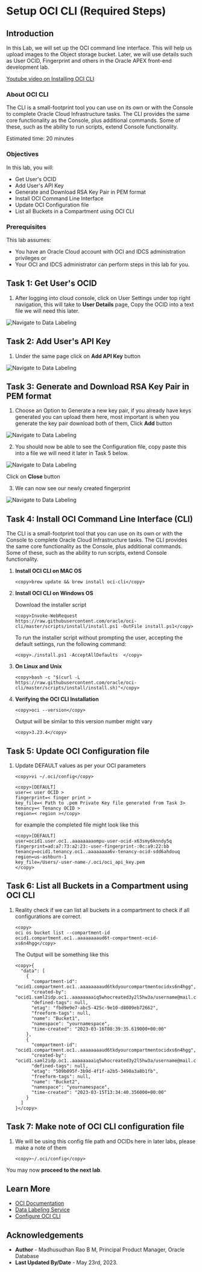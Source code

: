 # Setup OCI CLI (Required Steps)

## Introduction

In this Lab, we will set up the OCI command line interface. This will help us upload images to the Object storage bucket. Later, we will use details such as User OCID, Fingerprint and others in the Oracle APEX front-end development lab.  

[Youtube video on Installing OCI CLI](youtube:nqMAXuqtlW8:large)

### About OCI CLI

The CLI is a small-footprint tool you can use on its own or with the Console to complete Oracle Cloud Infrastructure tasks. The CLI provides the same core functionality as the Console, plus additional commands. Some of these, such as the ability to run scripts, extend Console functionality.

Estimated time: 20 minutes

### Objectives

In this lab, you will:

* Get User's OCID
* Add User's API Key
* Generate and Download RSA Key Pair in PEM format
* Install OCI Command Line Interface
* Update OCI Configuration file
* List all Buckets in a Compartment using OCI CLI

### Prerequisites

This lab assumes:

* You have an Oracle Cloud account with OCI and IDCS administration privileges or
* Your OCI and IDCS administrator can perform steps in this lab for you.


## Task 1: Get User's OCID

1. After logging into cloud console, click on User Settings under top right navigation, this will take to **User Details** page,
Copy the OCID into a text file we will need this later.

  ![Navigate to Data Labeling](images/user-ocid.png " ") 

## Task 2: Add User's API Key

1. Under the same page click on **Add API Key** button

  ![Navigate to Data Labeling](images/add-api-keys.png " ") 

## Task 3: Generate and Download RSA Key Pair in PEM format

1. Choose an Option to Generate a new key pair, if you already have keys generated you can upload them here, most important is when you generate the key pair download both of them, Click **Add** button

  ![Navigate to Data Labeling](images/gen-key-pair.png " ") 

2. You should now be able to see the Configuration file, copy paste this into a file we will need it later in Task 5 below.

  ![Navigate to Data Labeling](images/config-preview.png " ") 

Click on **Close** button

3. We can now see our newly created fingerprint

  ![Navigate to Data Labeling](images/fingerprint.png " ") 

## Task 4: Install OCI Command Line Interface (CLI)

The CLI is a small-footprint tool that you can use on its own or with the Console to complete Oracle Cloud Infrastructure tasks. The CLI provides the same core functionality as the Console, plus additional commands. Some of these, such as the ability to run scripts, extend Console functionality.

1. **Install OCI CLI on MAC OS**

    ```text
    <copy>brew update && brew install oci-cli</copy>
    ``` 
2. **Install OCI CLI on Windows OS**

    Download the installer script

    ```text
    <copy>Invoke-WebRequest https://raw.githubusercontent.com/oracle/oci-cli/master/scripts/install/install.ps1 -OutFile install.ps1</copy>
    ```

    To run the installer script without prompting the user, accepting the default settings, run the following command:

    ```text
    <copy>./install.ps1 -AcceptAllDefaults  </copy>
    ```

3. **On Linux and Unix**

    ```text
    <copy>bash -c "$(curl -L https://raw.githubusercontent.com/oracle/oci-cli/master/scripts/install/install.sh)"</copy>
    ```

4. **Verifying the OCI CLI Installation**

    ```text
    <copy>oci --version</copy>
    ```

    Output will be similar to this version number might vary

    ```text
    <copy>3.23.4</copy>
    ```

## Task 5: Update OCI Configuration file

1. Update DEFAULT values as per your OCI parameters

    ```text
    <copy>vi ~/.oci/config</copy>
    ```
    
    ```text
    <copy>[DEFAULT]
    user=< user OCID >
    fingerprint=< finger print >
    key_file=< Path to .pem Private Key file generated from Task 3>
    tenancy=< Tenancy OCID >
    region=< region ></copy>
    ```

    for example the completed file might look like this

    ```text
    <copy>[DEFAULT]
    user=ocid1.user.oc1..aaaaaaaaompu-user-ocid-x63smy6knndy5q
    fingerprint=ad:a7:73:a2:23:-user-fingerprint-:0c:a9:22:bb
    tenancy=ocid1.tenancy.oc1..aaaaaaaa6v-tenancy-ocid-sdd6ahdouq
    region=us-ashburn-1
    key_file=/Users/-user-name-/.oci/oci_api_key.pem
    </copy>
    ```

## Task 6: List all Buckets in a Compartment using OCI CLI

1. Reality check if we can list all buckets in a compartment to check if all configurations are correct.

    ```text
    <copy> 
    oci os bucket list --compartment-id ocid1.compartment.oc1..aaaaaaaaud6t-compartment-ocid-xs6n4hgg</copy>
    ```

    The Output will be something like this

    ```text
    <copy>{
      "data": [
        {
          "compartment-id": "ocid1.compartment.oc1..aaaaaaaaud6tkdyourcompartmentocidxs6n4hgg",
          "created-by": "ocid1.saml2idp.oc1..aaaaaaaaiq5whocreated3y2l5hw3a/username@mail.com",
          "defined-tags": null,
          "etag": "fbd9e9e7-abc5-425c-9e10-d8009eb72662",
          "freeform-tags": null,
          "name": "Bucket1",
          "namespace": "yournamespace",
          "time-created": "2023-03-16T08:39:35.619000+00:00"
        },
        {
          "compartment-id": "ocid1.compartment.oc1..aaaaaaaaud6tkdyourcompartmentocidxs6n4hgg",
          "created-by": "ocid1.saml2idp.oc1..aaaaaaaaiq5whocreated3y2l5hw3a/username@mail.com",
          "defined-tags": null,
          "etag": "509b095f-3b9d-4f1f-a2b5-3490a3a8b1fb",
          "freeform-tags": null,
          "name": "Bucket2",
          "namespace": "yournamespace",
          "time-created": "2023-03-15T13:34:40.356000+00:00"
        }
      ]
    }</copy>
    ```

## Task 7: Make note of OCI CLI configuration file

1. We will be using this config file path and OCIDs here in later labs, please make a note of them  

    ```text
    <copy>~/.oci/config</copy>
    ```

You may now **proceed to the next lab**.

## Learn More
 
* [OCI Documentation](https://docs.oracle.com/en-us/iaas/Content/home.htm)
* [Data Labeling Service](https://docs.oracle.com/en-us/iaas/data-labeling/data-labeling/using/about.htm)
* [Configure OCI CLI](https://docs.oracle.com/en-us/iaas/Content/API/SDKDocs/cliconfigure.htm)

## Acknowledgements

* **Author** - Madhusudhan Rao B M, Principal Product Manager, Oracle Database
* **Last Updated By/Date** - May 23rd, 2023.